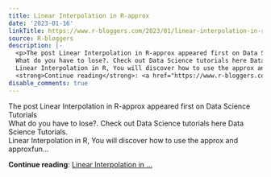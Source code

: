 ```yaml
---
title: Linear Interpolation in R-approx
date: '2023-01-16'
linkTitle: https://www.r-bloggers.com/2023/01/linear-interpolation-in-r-approx/
source: R-bloggers
description: |-
  <p>The post Linear Interpolation in R-approx appeared first on Data Science Tutorials<br />
  What do you have to lose?. Check out Data Science tutorials here Data Science Tutorials.<br />
  Linear Interpolation in R, You will discover how to use the approx and approxfun...</p>
  <strong>Continue reading</strong>: <a href="https://www.r-bloggers.com/2023/01/linear-interpolation-in-r-approx/">Linear Interpolation in ...
disable_comments: true
---
```

<p>The post Linear Interpolation in R-approx appeared first on Data Science Tutorials<br />
What do you have to lose?. Check out Data Science tutorials here Data Science Tutorials.<br />
Linear Interpolation in R, You will discover how to use the approx and approxfun...</p>
<strong>Continue reading</strong>: <a href="https://www.r-bloggers.com/2023/01/linear-interpolation-in-r-approx/">Linear Interpolation in ...